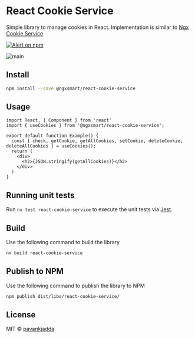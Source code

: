 # React Cookie Service

Simple library to manage cookies in React. Implementation is similar
to [Ngx Cookie Service](https://github.com/stevermeister/ngx-cookie-service)

<p >
   <a href="https://www.npmjs.com/@ngxsmart/alert">
    <img src="https://img.shields.io/npm/v/@ngxsmart/react-cookie-service.svg?logo=npm&logoColor=fff&label=NPM+package&color=limegreen" alt="Alert on npm" />
  </a>
  </p>
  
  ![main](https://github.com/github/docs/actions/workflows/main.yml/badge.svg?branch=main)


## Install

```bash
npm install --save @ngxsmart/react-cookie-service
```

## Usage

```tsx
import React, { Component } from 'react'
import { useCookies } from '@ngxsmart/react-cookie-service';

export default function Example() {
  const { check, getCookie, getAllCookies, setCookie, deleteCookie, deleteAllCookies } = useCookies();
  return (
    <div>
      <h2>{JSON.stringify(getAllCookies)}</h2>
    </div>
  )
}
```

## Running unit tests

Run `nx test react-cookie-service` to execute the unit tests via [Jest](https://jestjs.io).

## Build

Use the following command to build the library

```bash
nx build react-cookie-service
```

## Publish to NPM

Use the following command to publish the library to NPM

```bash
npm publish dist/libs/react-cookie-service/
```

## License

MIT © [pavankjadda](https://github.com/pavankjadda)
